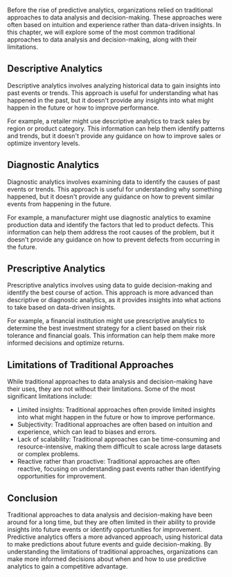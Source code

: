 
Before the rise of predictive analytics, organizations relied on traditional approaches to data analysis and decision-making. These approaches were often based on intuition and experience rather than data-driven insights. In this chapter, we will explore some of the most common traditional approaches to data analysis and decision-making, along with their limitations.

Descriptive Analytics
---------------------

Descriptive analytics involves analyzing historical data to gain insights into past events or trends. This approach is useful for understanding what has happened in the past, but it doesn't provide any insights into what might happen in the future or how to improve performance.

For example, a retailer might use descriptive analytics to track sales by region or product category. This information can help them identify patterns and trends, but it doesn't provide any guidance on how to improve sales or optimize inventory levels.

Diagnostic Analytics
--------------------

Diagnostic analytics involves examining data to identify the causes of past events or trends. This approach is useful for understanding why something happened, but it doesn't provide any guidance on how to prevent similar events from happening in the future.

For example, a manufacturer might use diagnostic analytics to examine production data and identify the factors that led to product defects. This information can help them address the root causes of the problem, but it doesn't provide any guidance on how to prevent defects from occurring in the future.

Prescriptive Analytics
----------------------

Prescriptive analytics involves using data to guide decision-making and identify the best course of action. This approach is more advanced than descriptive or diagnostic analytics, as it provides insights into what actions to take based on data-driven insights.

For example, a financial institution might use prescriptive analytics to determine the best investment strategy for a client based on their risk tolerance and financial goals. This information can help them make more informed decisions and optimize returns.

Limitations of Traditional Approaches
-------------------------------------

While traditional approaches to data analysis and decision-making have their uses, they are not without their limitations. Some of the most significant limitations include:

* Limited insights: Traditional approaches often provide limited insights into what might happen in the future or how to improve performance.
* Subjectivity: Traditional approaches are often based on intuition and experience, which can lead to biases and errors.
* Lack of scalability: Traditional approaches can be time-consuming and resource-intensive, making them difficult to scale across large datasets or complex problems.
* Reactive rather than proactive: Traditional approaches are often reactive, focusing on understanding past events rather than identifying opportunities for improvement.

Conclusion
----------

Traditional approaches to data analysis and decision-making have been around for a long time, but they are often limited in their ability to provide insights into future events or identify opportunities for improvement. Predictive analytics offers a more advanced approach, using historical data to make predictions about future events and guide decision-making. By understanding the limitations of traditional approaches, organizations can make more informed decisions about when and how to use predictive analytics to gain a competitive advantage.
